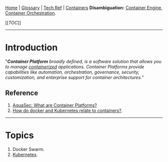 [Home](/Slalom-LLC/Slalom-Consulting) | [Glossary](/Glossary) | [Tech Ref](/Tech-Ref) | [Containers](/Tech-Ref/Virtualization/Containers-\(OS-Virtualization\))
**Disambiguation:** [Container Engine](/Tech-Ref/Virtualization/Containers-\(OS-Virtualization\)/Container-Engine), [Container Orchestration](/Tech-Ref/Virtualization/Containers-\(OS-Virtualization\)/Container-Orchestration).

[[_TOC_]]

---
# Introduction
"_***Container Platform*** broadly defined, is a software solution that allows you to manage [containerized](/Tech-Ref/Virtualization/Containers-\(OS-Virtualization\)) applications. Container Platforms provide capabilities like automation, orchestration, governance, security, customization, and enterprise support for container architectures._"

## Reference
1. [AquaSec: What are Container Platforms?](https://www.aquasec.com/cloud-native-academy/container-platforms/container-platforms-6-best-practices-and-15-top-solutions/)
1. [How do docker and Kubernetes relate to containers?](https://www.netapp.com/devops-solutions/what-are-containers/#docker-kubernetes).

---
# Topics
1. Docker Swarm.
1. [Kubernetes](/Tech-Ref/Virtualization/Containers-\(OS-Virtualization\)/Kubernetes).
